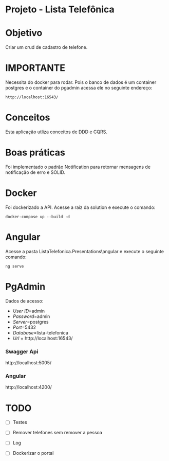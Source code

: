 # Projeto - Lista Telefônica

# Objetivo
Criar um crud de cadastro de telefone.

# IMPORTANTE
Necessita do docker para rodar. Pois o banco de dados é um container postgres e o container do pgadmin acessa ele no seguinte endereço:

```
http://localhost:16543/
```

# Conceitos
Esta aplicação utliza conceitos de DDD e CQRS.

# Boas práticas
Foi implementado o padrão Notification para retornar mensagens de notificação de erro e SOLID.

# Docker
Foi dockerizado a API. 
Acesse a raiz da solution e execute o comando:

```
docker-compose up --build -d
```

# Angular 
Acesse a pasta ListaTelefonica.Presentations\angular e execute o seguinte comando:

```
ng serve
```

# PgAdmin
Dados de acesso:

- *User ID*=admin
- *Password*=admin 
- *Server*=postgres
- *Port*=5432
- *Database*=lista-telefonica
- *Url* = http://localhost:16543/

### Swagger Api
http://localhost:5005/

### Angular
http://localhost:4200/ 

# TODO
- [ ] Testes
- [ ] Remover telefones sem remover a pessoa
- [ ] Log
- [ ] Dockerizar o portal


